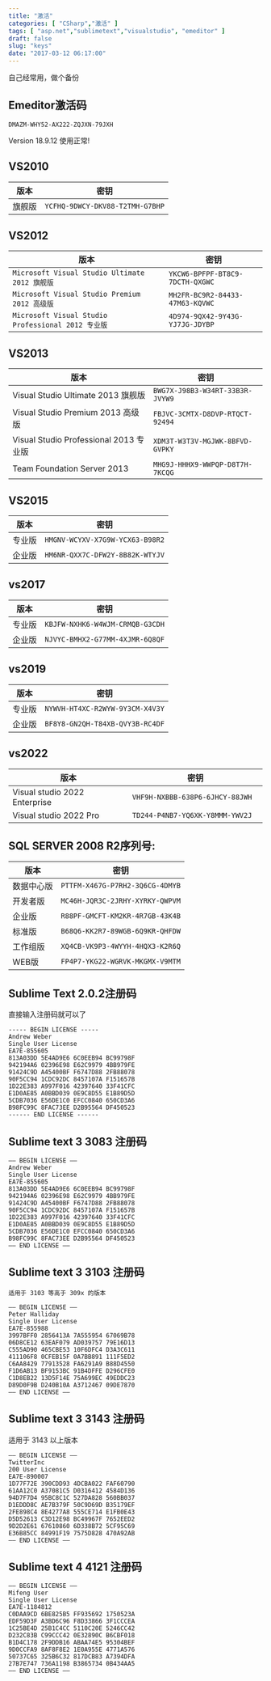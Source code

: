 ```yaml
---
title: "激活"
categories: [ "CSharp","激活" ]
tags: [ "asp.net","sublimetext","visualstudio", "emeditor" ]
draft: false
slug: "keys"
date: "2017-03-12 06:17:00"
---
```




自己经常用，做个备份

## Emeditor激活码
`DMAZM-WHY52-AX222-ZQJXN-79JXH` 

Version 18.9.12
使用正常!

## VS2010

版本|密钥
----|----
旗舰版  |`YCFHQ-9DWCY-DKV88-T2TMH-G7BHP` 

## VS2012

版本|密钥
----|----
`Microsoft Visual Studio Ultimate 2012 旗舰版` | `YKCW6-BPFPF-BT8C9-7DCTH-QXGWC`
`Microsoft Visual Studio Premium 2012 高级版`  | `MH2FR-BC9R2-84433-47M63-KQVWC`
`Microsoft Visual Studio Professional 2012 专业版`  | `4D974-9QX42-9Y43G-YJ7JG-JDYBP`

## VS2013

版本|密钥
----|----
Visual Studio Ultimate 2013 旗舰版 |`BWG7X-J98B3-W34RT-33B3R-JVYW9`
Visual Studio Premium 2013 高级版 | `FBJVC-3CMTX-D8DVP-RTQCT-92494`
Visual Studio Professional 2013 专业版 | `XDM3T-W3T3V-MGJWK-8BFVD-GVPKY`
Team Foundation Server 2013 |`MHG9J-HHHX9-WWPQP-D8T7H-7KCQG`

## VS2015
版本|密钥
----|----
专业版|`HMGNV-WCYXV-X7G9W-YCX63-B98R2`
企业版|`HM6NR-QXX7C-DFW2Y-8B82K-WTYJV`

## vs2017
版本|密钥
----|----
专业版 |`KBJFW-NXHK6-W4WJM-CRMQB-G3CDH`
企业版 |`NJVYC-BMHX2-G77MM-4XJMR-6Q8QF`

## vs2019
版本|密钥
----|----
专业版 |`NYWVH-HT4XC-R2WYW-9Y3CM-X4V3Y`
企业版 |`BF8Y8-GN2QH-T84XB-QVY3B-RC4DF`

## vs2022
版本|密钥
----|----
Visual studio 2022 Enterprise | `VHF9H-NXBBB-638P6-6JHCY-88JWH  `
Visual studio 2022 Pro |`TD244-P4NB7-YQ6XK-Y8MMM-YWV2J`

## SQL SERVER 2008 R2序列号:
版本|密钥
----|----
数据中心版 | `PTTFM-X467G-P7RH2-3Q6CG-4DMYB`
开发者版 | `MC46H-JQR3C-2JRHY-XYRKY-QWPVM`
企业版 | `R88PF-GMCFT-KM2KR-4R7GB-43K4B`
标准版 | `B68Q6-KK2R7-89WGB-6Q9KR-QHFDW`
工作组版| `XQ4CB-VK9P3-4WYYH-4HQX3-K2R6Q`
WEB版|`FP4P7-YKG22-WGRVK-MKGMX-V9MTM`


## Sublime Text 2.0.2注册码

直接输入注册码就可以了 
```
----- BEGIN LICENSE -----
Andrew Weber
Single User License
EA7E-855605
813A03DD 5E4AD9E6 6C0EEB94 BC99798F
942194A6 02396E98 E62C9979 4BB979FE
91424C9D A45400BF F6747D88 2FB88078
90F5CC94 1CDC92DC 8457107A F151657B
1D22E383 A997F016 42397640 33F41CFC
E1D0AE85 A0BBD039 0E9C8D55 E1B89D5D
5CDB7036 E56DE1C0 EFCC0840 650CD3A6
B98FC99C 8FAC73EE D2B95564 DF450523
------ END LICENSE ------
```
## Sublime text 3 3083 注册码
```
—– BEGIN LICENSE —–
Andrew Weber
Single User License
EA7E-855605
813A03DD 5E4AD9E6 6C0EEB94 BC99798F
942194A6 02396E98 E62C9979 4BB979FE
91424C9D A45400BF F6747D88 2FB88078
90F5CC94 1CDC92DC 8457107A F151657B
1D22E383 A997F016 42397640 33F41CFC
E1D0AE85 A0BBD039 0E9C8D55 E1B89D5D
5CDB7036 E56DE1C0 EFCC0840 650CD3A6
B98FC99C 8FAC73EE D2B95564 DF450523
—— END LICENSE ——
```
## Sublime text 3 3103 注册码

    适用于 3103 等高于 309x 的版本
```
—– BEGIN LICENSE —–
Peter Halliday
Single User License
EA7E-855988
3997BFF0 2856413A 7A555954 67069B78
06D8CE12 63EAF079 AD039757 79E16D13
C555AD90 465CBE53 10F6DFC4 D3A3C611
411106F8 0CFEB15F 0A7BB891 111F5ED2
C6AA8429 77913528 FA6291A9 B88D4550
F1D6AB13 BF9153BC 91B4DFFE D296CFE0
C1D8EB22 13D5F14E 75A699EC 49EDDC23
D89D0F9B D240B10A A3712467 09DE7870
—— END LICENSE ——
```
## Sublime text 3 3143 注册码

适用于 3143 以上版本 
```
—– BEGIN LICENSE —–
TwitterInc
200 User License
EA7E-890007
1D77F72E 390CDD93 4DCBA022 FAF60790
61AA12C0 A37081C5 D0316412 4584D136
94D7F7D4 95BC8C1C 527DA828 560BB037
D1EDDD8C AE7B379F 50C9D69D B35179EF
2FE898C4 8E4277A8 555CE714 E1FB0E43
D5D52613 C3D12E98 BC49967F 7652EED2
9D2D2E61 67610860 6D338B72 5CF95C69
E36B85CC 84991F19 7575D828 470A92AB
—— END LICENSE ——
```
## Sublime text 4  4121 注册码

```
—– BEGIN LICENSE —–
Mifeng User
Single User License
EA7E-1184812
C0DAA9CD 6BE825B5 FF935692 1750523A
EDF59D3F A3BD6C96 F8D33866 3F1CCCEA
1C25BE4D 25B1C4CC 5110C20E 5246CC42
D232C83B C99CCC42 0E32890C B6CBF018
B1D4C178 2F9DDB16 ABAA74E5 95304BEF
9D0CCFA9 8AF8F8E2 1E0A955E 4771A576
50737C65 325B6C32 817DCB83 A7394DFA
27B7E747 736A1198 B3865734 0B434AA5
—— END LICENSE ——
```    

